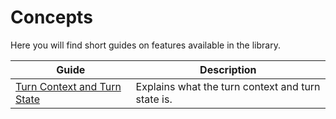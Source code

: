 # Concepts

Here you will find short guides on features available in the library.





| Guide                                   | Description                                       |
| --------------------------------------- | ------------------------------------------------- |
| [Turn Context and Turn State](TURNS.md) | Explains what the turn context and turn state is. |
